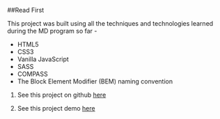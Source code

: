 ##Read First

This project was built using all the techniques and technologies learned during the MD program so far - 
- HTML5
- CSS3
- Vanilla JavaScript
- SASS
- COMPASS
- The Block Element Modifier (BEM) naming convention

1. See this project on github [here](https://github.com/imanuelgittens/learning-web-components/tree/master/jsonvalidator)

2. See this project demo [here](http://imanuelgittens.github.io/learning-web-components/jsonvalidator/index.html)